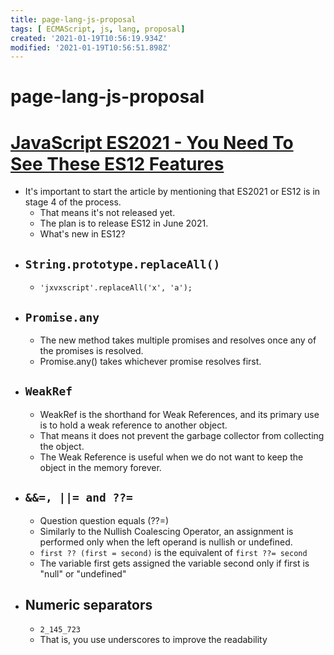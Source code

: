 ```yaml
---
title: page-lang-js-proposal
tags: [ ECMAScript, js, lang, proposal]
created: '2021-01-19T10:56:19.934Z'
modified: '2021-01-19T10:56:51.898Z'
---
```


# page-lang-js-proposal

# [JavaScript ES2021 - You Need To See These ES12 Features](https://catalins.tech/javascript-es2021-you-need-to-see-these-es12-features)

- It's important to start the article by mentioning that ES2021 or ES12 is in stage 4 of the process. 
  - That means it's not released yet. 
  - The plan is to release ES12 in June 2021. 
  - What's new in ES12?
- ## `String.prototype.replaceAll()`
  - `'jxvxscript'.replaceAll('x', 'a');`
- ## `Promise.any`
  - The new method takes multiple promises and resolves once any of the promises is resolved. 
  - Promise.any() takes whichever promise resolves first. 
- ## `WeakRef`
  - WeakRef is the shorthand for Weak References, and its primary use is to hold a weak reference to another object.
  - That means it does not prevent the garbage collector from collecting the object. 
  - The Weak Reference is useful when we do not want to keep the object in the memory forever.
- ## `&&=, ||= and ??=`
  - Question question equals (??=)
  - Similarly to the Nullish Coalescing Operator, an assignment is performed only when the left operand is nullish or undefined.
  - `first ?? (first = second)` is the equivalent of `first ??= second`
  - The variable first gets assigned the variable second only if first is "null" or "undefined"
- ## Numeric separators
  - `2_145_723`
  - That is, you use underscores to improve the readability
